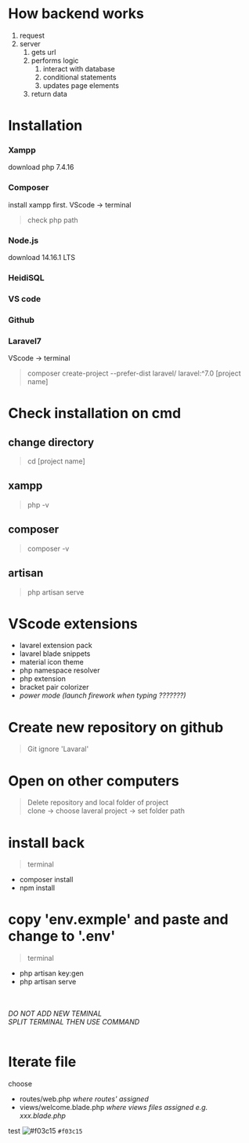 # How backend works
1. request <br>
2. server <br>
   1. gets url <br>
   2. performs logic <br>
       1. interact with database <br>
       2. conditional statements <br>
       3. updates page elements <br>
   3. return data



# Installation
### Xampp
 download php 7.4.16

### Composer
 install xampp first. VScode -> terminal <br>
> check php path

### Node.js
   download 14.16.1 LTS

### HeidiSQL

### VS code

### Github
### Laravel7
   VScode -> terminal <br>
> composer create-project --prefer-dist laravel/  laravel:^7.0 [project name]



# Check installation on cmd
## change directory 
> cd [project name] <br>
## xampp
> php -v <br>
## composer
> composer -v <br>
## artisan
> php artisan serve <br>



# VScode extensions
- lavarel extension pack
- lavarel blade snippets
- material icon theme
- php namespace resolver
- php extension
- bracket pair colorizer
- *power mode (launch firework when typing ???????)*



# Create new repository on github
> Git ignore 'Lavaral'



# Open on other computers
> Delete repository and local folder of project <br>
> clone -> choose laveral project -> set folder path 


# install back
> terminal <br>
* composer install <br>
* npm install

# copy 'env.exmple' and paste and change to '.env'
> terminal <br>
* php artisan key:gen <br>
* php artisan serve



<br><br>
*DO NOT ADD NEW TEMINAL* <br>
*SPLIT TERMINAL THEN USE COMMAND*
<br><br>


# Iterate file
choose
- routes/web.php  *where routes' assigned*
- views/welcome.blade.php *where views files assigned* *e.g. xxx.blade.php*




test
![#f03c15](https://via.placeholder.com/15/f03c15/000000?text=+) `#f03c15`
